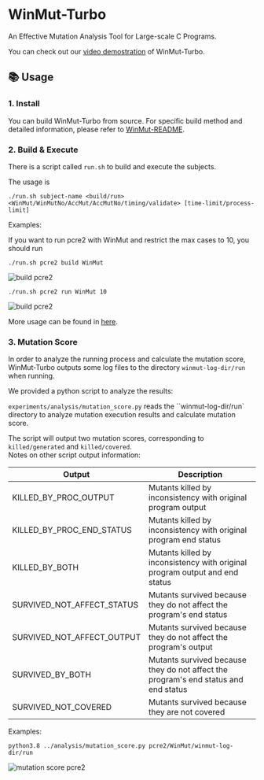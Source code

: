 # WinMut-Turbo

An Effective Mutation Analysis Tool for Large-scale C Programs.

You can check out our [video demostration](https://www.youtube.com/watch?v=jwkg1h_2OoY) of WinMut-Turbo.

## 📚 Usage

### 1. Install

You can build WinMut-Turbo from source.
For specific build method and detailed information, please refer to [WinMut-README](WinMut-README.md).

### 2. Build & Execute

There is a script called `run.sh` to build and execute the subjects.

The usage is
```text
./run.sh subject-name <build/run> <WinMut/WinMutNo/AccMut/AccMutNo/timing/validate> [time-limit/process-limit]
```
Examples:

If you want to run pcre2 with WinMut and restrict the max cases to 10, you should run
```shell
./run.sh pcre2 build WinMut
```
![build pcre2](build-pcre2.gif)


```shell
./run.sh pcre2 run WinMut 10
```
![build pcre2](execute-pcre2.gif)

More usage can be found in [here](WinMut-README.md#running-the-experiments-from-the-paper).

### 3. Mutation Score

In order to analyze the running process and calculate the mutation score, WinMut-Turbo outputs some log files to the directory `winmut-log-dir/run` when running.

We provided a python script to analyze the results:

`experiments/analysis/mutation_score.py` reads the ``winmut-log-dir/run` directory to analyze mutation execution results and calculate mutation score.


The script will output two mutation scores, corresponding to `killed/generated` and `killed/covered`.  
Notes on other script output information:
   
   | Output                             | Description                                      |
   |-----------------------------------|------------------------------------------|
   | KILLED_BY_PROC_OUTPUT            | Mutants killed by inconsistency with original program output                |
   | KILLED_BY_PROC_END_STATUS        | Mutants killed by inconsistency with original program end status            |
   | KILLED_BY_BOTH                   | Mutants killed by inconsistency with original program output and end status|
   | SURVIVED_NOT_AFFECT_STATUS       | Mutants survived because they do not affect the program's end status        |
   | SURVIVED_NOT_AFFECT_OUTPUT       | Mutants survived because they do not affect the program's output        |
   | SURVIVED_BY_BOTH                 | Mutants survived because they do not affect the program's end status and end status|
   | SURVIVED_NOT_COVERED             | Mutants survived because they are not covered                |


Examples:
```shell
python3.8 ../analysis/mutation_score.py pcre2/WinMut/winmut-log-dir/run
```
![mutation score pcre2](mutation_score-pcre2.gif)



